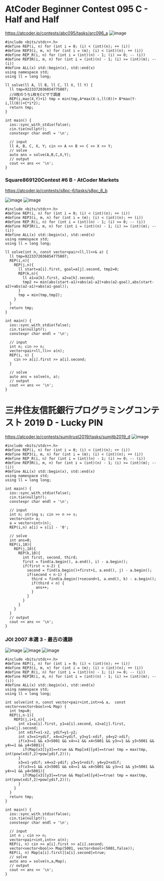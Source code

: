 # AtCoder Beginner Contest 095 C - Half and Half
https://atcoder.jp/contests/abc095/tasks/arc096_a
![image](https://user-images.githubusercontent.com/46245101/110254198-7dc6b900-7fd1-11eb-88b8-a2a5d50e0b4b.png)


```
#include <bits/stdc++.h>
#define REP(i, n) for (int i = 0; (i) < (int)(n); ++ (i))
#define REP3(i, m, n) for (int i = (m); (i) < (int)(n); ++ (i))
#define REP_R(i, n) for (int i = (int)(n) - 1; (i) >= 0; -- (i))
#define REP3R(i, m, n) for (int i = (int)(n) - 1; (i) >= (int)(m); -- (i))
#define ALL(x) std::begin(x), std::end(x)
using namespace std;
using ll = long long;

ll solve(ll A, ll B, ll C, ll X, ll Y) {
  ll tmp=9223372036854775807;
  //X枚のうちi枚をCピザで調達
  REP(i,max(X,Y)+1) tmp = min(tmp,A*max(X-i,ll(0))+ B*max(Y-i,ll(0))+C*i*2);
  return tmp;
}

int main() {
  ios::sync_with_stdio(false);
  cin.tie(nullptr);
  constexpr char endl = '\n';

  // input
  ll A, B, C, X, Y; cin >> A >> B >> C >> X >> Y;
  // solve
  auto ans = solve(A,B,C,X,Y);
  // output
  cout << ans << '\n';
}
```


### Square869120Contest #6 B - AtCoder Markets
https://atcoder.jp/contests/s8pc-6/tasks/s8pc_6_b

![image](https://user-images.githubusercontent.com/46245101/110889836-3ffbc480-8332-11eb-98c3-dc4760f3aa8c.png)
![image](https://user-images.githubusercontent.com/46245101/110889859-49852c80-8332-11eb-9d7b-0180d05c283d.png)


```
#include <bits/stdc++.h>
#define REP(i, n) for (int i = 0; (i) < (int)(n); ++ (i))
#define REP3(i, m, n) for (int i = (m); (i) < (int)(n); ++ (i))
#define REP_R(i, n) for (int i = (int)(n) - 1; (i) >= 0; -- (i))
#define REP3R(i, m, n) for (int i = (int)(n) - 1; (i) >= (int)(m); -- (i))
#define ALL(x) std::begin(x), std::end(x)
using namespace std;
using ll = long long;

ll solve(int n, const vector<pair<ll,ll>>& a) {
  ll tmp=9223372036854775807;
  REP(i,n){
    REP(j,n){
      ll start=a[i].first, goal=a[j].second, tmp2=0;
      REP(k,n){
        ll a1=a[k].first, a2=a[k].second;
        tmp2 += min(abs(start-a1)+abs(a1-a2)+abs(a2-goal),abs(start-a2)+abs(a2-a1)+abs(a1-goal));
      }
      tmp = min(tmp,tmp2);
    }
  }
  return tmp;
}

int main() {
  ios::sync_with_stdio(false);
  cin.tie(nullptr);
  constexpr char endl = '\n';

  // input
  int n; cin >> n;
  vector<pair<ll,ll>> a(n);
  REP(i, n) {
    cin >> a[i].first >> a[i].second;
  }

  // solve
  auto ans = solve(n, a);
  // output
  cout << ans << '\n';
}
```

# 三井住友信託銀行プログラミングコンテスト 2019 D - Lucky PIN
https://atcoder.jp/contests/sumitrust2019/tasks/sumitb2019_d
![image](https://user-images.githubusercontent.com/46245101/110254783-f890d380-7fd3-11eb-88ed-d54363990122.png)

```
#include <bits/stdc++.h>
#define REP(i, n) for (int i = 0; (i) < (int)(n); ++ (i))
#define REP3(i, m, n) for (int i = (m); (i) < (int)(n); ++ (i))
#define REP_R(i, n) for (int i = (int)(n) - 1; (i) >= 0; -- (i))
#define REP3R(i, m, n) for (int i = (int)(n) - 1; (i) >= (int)(m); -- (i))
#define ALL(x) std::begin(x), std::end(x)
using namespace std;
using ll = long long;

int main() {
  ios::sync_with_stdio(false);
  cin.tie(nullptr);
  constexpr char endl = '\n';

  // input
  int n; string s; cin >> n >> s;
  vector<int> a;
  a = vector<int>(n);
  REP(i,n) a[i] = s[i] - '0';
  
  // solve
  int ans=0;
  REP(i,10){
    REP(j,10){
      REP(k,10){
        int first, second, third;
        first = find(a.begin(), a.end(), i) - a.begin();
        if(first < n-2) {
          second = find(a.begin()+first+1, a.end(), j) - a.begin();
          if(second < n-1) {
            third = find(a.begin()+second+1, a.end(), k) - a.begin();
            if(third < n) {
              ans++;
            }
          }
        }
      }
    }
  }
  // output
  cout << ans << '\n';
}
```

### JOI 2007 本選 3 - 最古の遺跡
![image](https://user-images.githubusercontent.com/46245101/110875705-7bd66000-8319-11eb-8b90-b642d3e9003a.png)
![image](https://user-images.githubusercontent.com/46245101/110875740-8c86d600-8319-11eb-83a3-c76ea9639e7a.png)
![image](https://user-images.githubusercontent.com/46245101/110875759-97416b00-8319-11eb-9b7b-6aa007073733.png)

```
#include <bits/stdc++.h>
#define REP(i, n) for (int i = 0; (i) < (int)(n); ++ (i))
#define REP3(i, m, n) for (int i = (m); (i) < (int)(n); ++ (i))
#define REP_R(i, n) for (int i = (int)(n) - 1; (i) >= 0; -- (i))
#define REP3R(i, m, n) for (int i = (int)(n) - 1; (i) >= (int)(m); -- (i))
#define ALL(x) std::begin(x), std::end(x)
using namespace std;
using ll = long long;

int solve(int n, const vector<pair<int,int>>& a,  const vector<vector<bool>>& Map) {
  int tmp=0;
  REP(i,n-1){
    REP3(j,i+1,n){
      int x1=a[i].first, y1=a[i].second, x2=a[j].first, y2=a[j].second;
      int xdif=x1-x2, ydif=y1-y2;
      int x3=x1+ydif, x4=x2+ydif, y3=y1-xdif, y4=y2-xdif;
      if(x3>=1 && x3<5001 && x4>=1 && x4<5001 && y3>=1 && y3<5001 && y4>=1 && y4<5001){
        if(Map[x3][y3]==true && Map[x4][y4]==true) tmp = max(tmp, int(pow(xdif,2)+pow(ydif,2)));
      }
      x3=x1-ydif; x4=x2-ydif; y3=y1+xdif; y4=y2+xdif;
      if(x3>=1 && x3<5001 && x4>=1 && x4<5001 && y3>=1 && y3<5001 && y4>=1 && y4<5001){
        if(Map[x3][y3]==true && Map[x4][y4]==true) tmp = max(tmp, int(pow(xdif,2)+pow(ydif,2)));
      }   
    }
  }
  return tmp;
}

int main() {
  ios::sync_with_stdio(false);
  cin.tie(nullptr);
  constexpr char endl = '\n';

  // input
  int n ; cin >> n;
  vector<pair<int,int>> a(n);
  REP(i, n) cin >> a[i].first >> a[i].second;
  vector<vector<bool>> Map(5001, vector<bool>(5001,false));
  REP(i, n) Map[a[i].first][a[i].second]=true;
  // solve
  auto ans = solve(n,a,Map);
  // output
  cout << ans << '\n';
}
```

